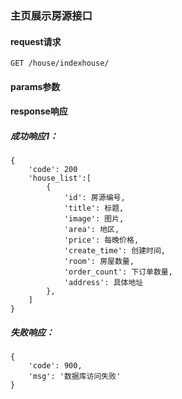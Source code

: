 
### 主页展示房源接口

#### request请求

    GET /house/indexhouse/

#### params参数

#### response响应

##### 成功响应1：

    {
        'code': 200
        'house_list':[
            {
                'id': 房源编号,
                'title': 标题,
                'image': 图片,
                'area': 地区,
                'price': 每晚价格,
                'create_time': 创建时间,
                'room': 房屋数量,
                'order_count': 下订单数量,
                'address': 具体地址
            },
        ]
    }

##### 失败响应：

    {
        'code': 900,
        'msg': '数据库访问失败'
    }